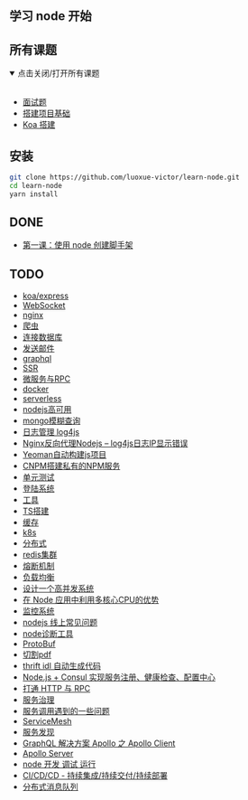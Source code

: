 ## 学习 node 开始

## 所有课题
<details open=“open”>
  <summary>点击关闭/打开所有课题</summary> 
  <br/>


- [面试题](./docs/00-node面试题.md)
- [搭建项目基础](./docs/01-搭建项目基础.md)
- [Koa 搭建](./docs/02-搭建koa项目.md)

</details> 

## 安装

```bash
git clone https://github.com/luoxue-victor/learn-node.git
cd learn-node
yarn install
```


## DONE 

- [第一课：使用 node 创建脚手架](https://github.com/luoxue-victor/learn-node/issues/1) 

## TODO 

- [koa/express](https://github.com/luoxue-victor/learn-node/issues/2) 
- [WebSocket](https://github.com/luoxue-victor/learn-node/issues/3) 
- [nginx](https://github.com/luoxue-victor/learn-node/issues/4) 
- [爬虫](https://github.com/luoxue-victor/learn-node/issues/5) 
- [连接数据库](https://github.com/luoxue-victor/learn-node/issues/6) 
- [发送邮件](https://github.com/luoxue-victor/learn-node/issues/7) 
- [graphql](https://github.com/luoxue-victor/learn-node/issues/8) 
- [SSR](https://github.com/luoxue-victor/learn-node/issues/9) 
- [微服务与RPC](https://github.com/luoxue-victor/learn-node/issues/10) 
- [docker](https://github.com/luoxue-victor/learn-node/issues/11) 
- [serverless](https://github.com/luoxue-victor/learn-node/issues/12) 
- [nodejs高可用](https://github.com/luoxue-victor/learn-node/issues/13) 
- [mongo模糊查询](https://github.com/luoxue-victor/learn-node/issues/14) 
- [日志管理 log4js](https://github.com/luoxue-victor/learn-node/issues/15) 
- [Nginx反向代理Nodejs – log4js日志IP显示错误](https://github.com/luoxue-victor/learn-node/issues/16) 
- [Yeoman自动构建js项目](https://github.com/luoxue-victor/learn-node/issues/17) 
- [CNPM搭建私有的NPM服务](https://github.com/luoxue-victor/learn-node/issues/18) 
- [单元测试](https://github.com/luoxue-victor/learn-node/issues/19) 
- [登陆系统](https://github.com/luoxue-victor/learn-node/issues/20) 
- [工具](https://github.com/luoxue-victor/learn-node/issues/21) 
- [TS搭建](https://github.com/luoxue-victor/learn-node/issues/22) 
- [缓存](https://github.com/luoxue-victor/learn-node/issues/23) 
- [k8s](https://github.com/luoxue-victor/learn-node/issues/24) 
- [分布式](https://github.com/luoxue-victor/learn-node/issues/25) 
- [redis集群](https://github.com/luoxue-victor/learn-node/issues/26) 
- [熔断机制](https://github.com/luoxue-victor/learn-node/issues/27) 
- [负载均衡](https://github.com/luoxue-victor/learn-node/issues/28) 
- [设计一个高并发系统](https://github.com/luoxue-victor/learn-node/issues/29) 
- [在 Node 应用中利用多核心CPU的优势](https://github.com/luoxue-victor/learn-node/issues/30) 
- [监控系统](https://github.com/luoxue-victor/learn-node/issues/31) 
- [nodejs 线上常见问题](https://github.com/luoxue-victor/learn-node/issues/32) 
- [node诊断工具](https://github.com/luoxue-victor/learn-node/issues/33) 
- [ProtoBuf](https://github.com/luoxue-victor/learn-node/issues/34) 
- [切割pdf](https://github.com/luoxue-victor/learn-node/issues/35) 
- [thrift idl 自动生成代码](https://github.com/luoxue-victor/learn-node/issues/36) 
- [Node.js + Consul 实现服务注册、健康检查、配置中心](https://github.com/luoxue-victor/learn-node/issues/37) 
- [打通 HTTP 与 RPC](https://github.com/luoxue-victor/learn-node/issues/38) 
- [服务治理](https://github.com/luoxue-victor/learn-node/issues/39) 
- [服务调用遇到的一些问题](https://github.com/luoxue-victor/learn-node/issues/40) 
- [ServiceMesh](https://github.com/luoxue-victor/learn-node/issues/41) 
- [服务发现](https://github.com/luoxue-victor/learn-node/issues/42) 
- [GraphQL 解决方案 Apollo 之 Apollo Client](https://github.com/luoxue-victor/learn-node/issues/43) 
- [Apollo Server](https://github.com/luoxue-victor/learn-node/issues/44) 
- [node 开发 调试 运行](https://github.com/luoxue-victor/learn-node/issues/45) 
- [CI/CD/CD - 持续集成/持续交付/持续部署](https://github.com/luoxue-victor/learn-node/issues/46) 
- [分布式消息队列](https://github.com/luoxue-victor/learn-node/issues/47) 

